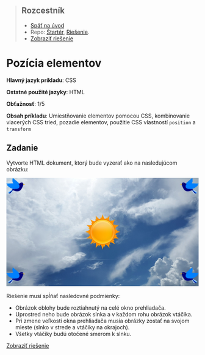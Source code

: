 <div class="hidden">

> ## Rozcestník
> - [Späť na úvod](../../README.md)
> - Repo: [Štartér](/../../tree/main/css/position), [Riešenie](/../../tree/solution/css/position).
> - [Zobraziť riešenie](riesenie.md)
</div>

# Pozícia elementov

<div class="info"> 

**Hlavný jazyk príkladu**: CSS

**Ostatné použité jazyky**: HTML

**Obťažnosť**: 1/5

**Obsah príkladu**: Umiestňovanie elementov pomocou CSS, kombinovanie viacerých CSS tried, pozadie elementov, použitie CSS vlastností `position` a `transform`
</div>

## Zadanie

Vytvorte HTML dokument, ktorý bude vyzerať ako na nasledujúcom obrázku:

![Vzhľad výsledného riešenia](images_position/task.jpg)

<div style="page-break-after: always;"></div>
Riešenie musí spĺňať nasledovné podmienky:

- Obrázok oblohy bude roztiahnutý na celé okno prehliadača. 
- Uprostred neho bude obrázok slnka a v každom rohu obrázok vtáčika. 
- Pri zmene veľkosti okna prehliadača musia obrázky zostať na svojom mieste (slnko v strede a vtáčiky na okrajoch). 
- Všetky vtáčiky budú otočené smerom k slnku.

<div class="hidden">

[Zobraziť riešenie](riesenie.md)
</div>